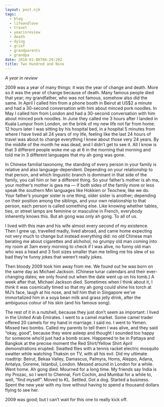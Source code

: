 ```yaml
---
layout: post.njk
tags:
  - blog
  - lifeandlove
  - travel
  - yearinreview
  - death
  - dying
  - grief
  - grandparents
  - grandpa
date: 2010-01-06T06:29:20Z
title: Two Hundred and Nine
---
```


_A year in review_

2009 was a year of many things: it was the year of change and death. More so it was the year of change because of death. Many famous people died that year; my grandfather, who was not famous, somehow also did the same. In April I called him from a phone booth in Beirut at US$2 a minute and had a 30-second conversation with him about minced pork noodles. In May I called him from London and had a 30-second conversation with him about minced pork noodles. In June they called me 3 hours after I landed in Kuala Lumpur from London, on the brink of my new life not far from home. 12 hours later I was sitting by his hospital bed, in a hospital 5 minutes from where I have lived all 24 years of my life, feeling like the last 24 hours of travel was about to change everything I knew about those very 24 years. By the middle of the month he was dead, and I didn’t get to see it. All I know is that 3 different people woke me up at 6 in the morning that morning and told me in 3 different languages that my ah gong was gone.

In Chinese familial taxonomy, the standing of every person in your family is relative and also language-dependent. Depending on your relationship to that person, and which linguistic branch is dominant in that side of the family, you call him or her a different thing. So your father’s mother is ah ma, your mother’s mother is gwa ma — if both sides of the family more or less speak the southern Min languages like Hokkien or Teochew, like we do. Your father’s younger sister is one thing, older sister is another; depending on their position among the siblings, and your own relationship to that person, each person is called something else. Like knowing whether tables, ties, or street lamps are feminine or masculine in French, everybody inherently knows this. But ah gong was only ah gong. To all of us.

I lived with this man and his wife almost every second of my existence. Then I grew up, travelled madly, lived abroad, and came home expecting not very much to change but instead everything did: no old Chinese man berating me about cigarettes and alchohol, no grumpy old man coming into my room at 3am every morning to check if I was alive, no funny old man who was a head and 3 foot sizes smaller than me telling me his slew of so bad they’re funny jokes that weren’t really jokes.

Then bloody 2009 took him away from me. We found out he was born on the same day as Michael Jackson. (Chinese lunar calendars and their ever-changing dates; we only found out when the date went up on his tomb.) A week after that, Michael Jackson died. Sometimes when I think about it, I think it was cosmically timed so that my ah gong could shine his torch at MJ’s face, laugh at his nose, and tell him that in Singapore we’ve immortalized him in a soya bean milk and grass jelly drink, after the ambiguous colour of his skin (and his famous song).

The rest of it in a nutshell, because they just don’t seem as important: I lived in the United Arab Emirates. I went to a camel market. Some camel trader offered 20 camels for my hand in marriage. I said no. I went to Yemen. Missed two bombs. Called my parents to tell them I was alive, and they said “okay, good”, because they were asleep and thought I sounded too happy for someone who’d just had a bomb scare. Happened to be in Pattaya and Bangkok at the precise moment the Red Shirt/Yellow Shirt April demonstrations erupted. Swatted flies with a tennis racket electric mosquito swatter while watching Thaksin on TV, with all his evil. Did my ultimate roadtrip: Beirut, Bekaa Valley, Damascus, Palmyra, Homs, Aleppo, Adana, Antalya, Goreme, Istanbul, London. Messed around in London for a while. Went home. Ah gong died. Mourned for a long time. My friends say India is my Prozac, so I went to Chennai, Fort Cochin, and Mumbai for a while to, well, “find myself”. Moved to KL. Settled. Got a dog. Started a business. Spent the new year with my love without having to spend a thousand dollars flying to see her.

2009 was good; but I can’t wait for this one to really kick off.
